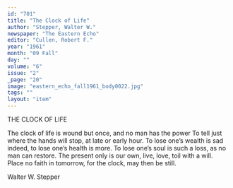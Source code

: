 ```yaml
---
id: "701"
title: "The Clock of Life"
author: "Stepper, Walter W."
newspaper: "The Eastern Echo"
editor: "Cullen, Robert F."
year: "1961"
month: "09 Fall"
day: ""
volume: "6"
issue: "2"
_page: "20"
image: "eastern_echo_fall1961_body0022.jpg"
tags: ""
layout: "item"
---
```

THE CLOCK OF LIFE

The clock of life is wound but once, and no man has the power
To tell just where the hands will stop, at late or early hour.
To lose one’s wealth is sad indeed, to lose one’s health is more.
To lose one’s soul is such a loss, as no man can restore.
The present only is our own, live, love, toil with a will.
Place no faith in tomorrow, for the clock, may then be still.

Walter W. Stepper
